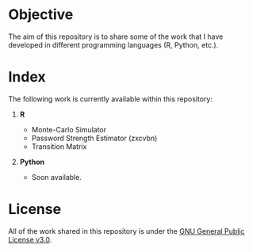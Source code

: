 # Objective
The aim of this repository is to share some of the work that I have developed in different programming languages (R, Python, etc.).

# Index
The following work is currently available within this repository:
1. <b>R</b>
   * Monte-Carlo Simulator
   * Password Strength Estimator (zxcvbn)
   * Transition Matrix

2. <b>Python</b>
   * Soon available.

# License
All of the work shared in this repository is under the <a href ="https://choosealicense.com/licenses/gpl-3.0/">GNU General Public License v3.0</a>.
